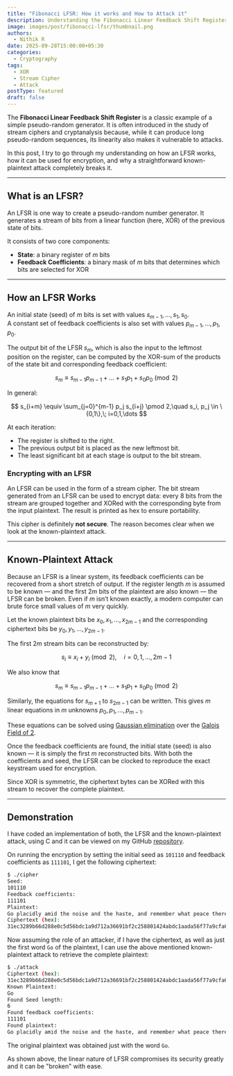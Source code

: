 ```yaml
---
title: "Fibonacci LFSR: How it works and How to Attack it"
description: Understanding the Fibonacci Linear Feedback Shift Register (LFSR), how it generates pseudo-random sequences, and why it is insecure when used as a stream cipher.
image: images/post/fibonacci-lfsr/thumbnail.png
authors:
  - Nithik R
date: 2025-09-28T15:00:00+05:30
categories:
  - Cryptography
tags:
  - XOR
  - Stream Cipher
  - Attack
postType: featured
draft: false
---
```


The **Fibonacci Linear Feedback Shift Register** is a classic example of a simple pseudo-random generator. It is often introduced in the study of stream ciphers and cryptanalysis because, while it can produce long pseudo-random sequences, its linearity also makes it vulnerable to attacks.  

In this post, I try to go through my understanding on how an LFSR works, how it can be used for encryption, and why a straightforward known-plaintext attack completely breaks it.  

---

## What is an LFSR?

An LFSR is one way to create a pseudo-random number generator. It generates a stream of bits from a linear function (here, XOR) of the previous state of bits.  

It consists of two core components:  

- **State**: a binary register of $m$ bits  
- **Feedback Coefficients**: a binary mask of $m$ bits that determines which bits are selected for XOR  

---

## How an LFSR Works

An initial state (seed) of $m$ bits is set with values $s_{m-1}, \dots, s_1, s_0$.  
A constant set of feedback coefficients is also set with values $p_{m-1}, \dots, p_1, p_0$.  

The output bit of the LFSR $s_m$, which is also the input to the leftmost position on the register, can be computed by the XOR-sum of the products of the state bit and corresponding feedback coefficient:

$$
s_m \equiv s_{m-1}p_{m-1} + \dots + s_{1}p_{1} + s_{0}p_{0} \pmod 2
$$

In general:  

$$
s_{i+m} \equiv \sum_{j=0}^{m-1} p_j s_{i+j} \pmod 2,\quad s_i, p_j \in \{0,1\},\; i=0,1,\dots
$$

At each iteration:  
- The register is shifted to the right.  
- The previous output bit is placed as the new leftmost bit.  
- The least significant bit at each stage is output to the bit stream.  


### Encrypting with an LFSR

An LFSR can be used in the form of a stream cipher. The bit stream generated from an LFSR can be used to encrypt data: every 8 bits from the stream are grouped together and XORed with the corresponding byte from the input plaintext. The result is printed as hex to ensure portability.  

This cipher is definitely **not secure**. The reason becomes clear when we look at the known-plaintext attack.  

---

## Known-Plaintext Attack

Because an LFSR is a linear system, its feedback coefficients can be recovered from a short stretch of output. If the register length $m$ is assumed to be known — and the first $2m$ bits of the plaintext are also known — the LFSR can be broken. Even if $m$ isn’t known exactly, a modern computer can brute force small values of $m$ very quickly.  

Let the known plaintext bits be $x_0, x_1, \dots, x_{2m-1}$ and the corresponding ciphertext bits be $y_0, y_1, \dots, y_{2m-1}$.  

The first $2m$ stream bits can be reconstructed by:  

$$
s_i \equiv x_i + y_i \pmod 2, \quad i = 0,1,\dots,2m-1
$$

We also know that  

$$
s_m \equiv s_{m-1}p_{m-1} + \dots + s_{1}p_{1} + s_{0}p_{0} \pmod 2
$$

Similarly, the equations for $s_{m+1}$ to $s_{2m-1}$ can be written. This gives $m$ linear equations in $m$ unknowns $p_0, p_1, \dots, p_{m-1}$.  

These equations can be solved using [Gaussian elimination](https://en.wikipedia.org/wiki/Gaussian_elimination) over the [Galois Field of 2](https://en.wikipedia.org/wiki/GF(2)).  

Once the feedback coefficients are found, the initial state (seed) is also known — it is simply the first $m$ reconstructed bits. With both the coefficients and seed, the LFSR can be clocked to reproduce the exact keystream used for encryption.  

Since XOR is symmetric, the ciphertext bytes can be XORed with this stream to recover the complete plaintext.  


---

## Demonstration

I have coded an implementation of both, the LFSR and the known-plaintext attack, using C and it can be viewed on my GitHub [repository](https://github.com/noinoiexists/Fibonacci-LFSR).


On running the encryption by setting the initial seed as `101110` and feedback coefficients as `111101`, I get the following ciphertext:

```sh
$ ./cipher
Seed:
101110
Feedback coefficients:
111101
Plaintext:
Go placidly amid the noise and the haste, and remember what peace there may be in silence.
Ciphertext (hex):
31ec3289b66d288e0c5d56bdc1a9d712a36691bf2c258801424abdc1aada56f77a9cfa642a941c5403bdc1aada56f17794bf6129821a1158f5c1b09e06e6739abf2c3f8f0d434abdcda5c756e177d9b3626b94015d4af3c3a190
```

Now assuming the role of an attacker, if I have the ciphertext, as well as just the first word `Go` of the plaintext, I can use the above mentioned known-plaintext attack to retrieve the complete plaintext:

```sh
$ ./attack
Ciphertext (hex):
31ec3289b66d288e0c5d56bdc1a9d712a36691bf2c258801424abdc1aada56f77a9cfa642a941c5403bdc1aada56f17794bf6129821a1158f5c1b09e06e6739abf2c3f8f0d434abdcda5c756e177d9b3626b94015d4af3c3a190
Known Plaintext:
Go
Found Seed length:
6
Found feedback coefficients:
111101
Found plaintext:
Go placidly amid the noise and the haste, and remember what peace there may be in silence.
```

The original plaintext was obtained just with the word `Go`.  

As shown above, the linear nature of LFSR compromises its security greatly and it can be "broken" with ease.